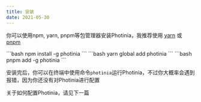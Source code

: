 ```yaml
---
title: 安装
date: 2021-05-30
---
```

你可以使用npm, yarn, pnpm等包管理器安装Photinia，我推荐使用 [yarn](https://yarnpkg.com/) 或 [pnpm](https://pnpm.io)

<code-group>
<code-block title="NPM">
```bash
npm install -g photinia
```
</code-block>

<code-block title="YARN" active>
```bash
yarn global add photinia
```
</code-block>

<code-block title="PNPM">
```bash
pnpm add -g photinia
```
</code-block>
</code-group>

安装完后，你可以在终端中使用命令`photinia`运行Photinia，不过你大概率会遇到报错，因为你还没有对Photinia进行配置

关于如何配置Photinia，请见下一篇
